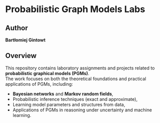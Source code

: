 # Probabilistic Graph Models Labs

## Author
**Bartłomiej Gintowt**

## Overview
This repository contains laboratory assignments and projects related to **probabilistic graphical models (PGMs)**.  
The work focuses on both the theoretical foundations and practical applications of PGMs, including:

- **Bayesian networks** and **Markov random fields**,  
- Probabilistic inference techniques (exact and approximate),  
- Learning model parameters and structures from data,  
- Applications of PGMs in reasoning under uncertainty and machine learning.